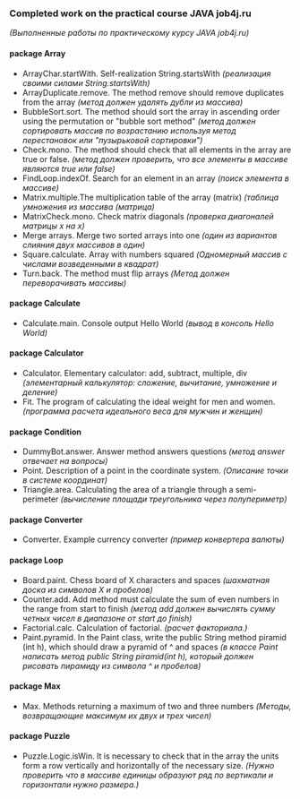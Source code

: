 ### Completed work on the practical course JAVA job4j.ru  
*(Выполненные работы по практическому курсу JAVA job4j.ru)*

#### package Array
* ArrayChar.startWith. Self-realization String.startsWith
 *(реализация своими силами String.startsWith)*
* ArrayDuplicate.remove. The method remove should remove duplicates from the array
 *(метод должен удалять дубли из массива)*
* BubbleSort.sort. The method should sort the array in ascending order
using the permutation or "bubble sort method" 
 *(метод должен сортировать массив по возрастанию используя метод перестановок или "пузырьковой сортировки")*
* Check.mono. The method should check that all elements in the array are true or false.
 *(метод должен проверить, что все элементы в массиве являются true или false)*
* FindLoop.indexOf. Search for an element in an array
 *(поиск элемента в массиве)*
* Matrix.multiple.The multiplication table of the array (matrix)
 *(таблица умножения из массива (матрица)*
* MatrixCheck.mono. Check matrix diagonals
 *(проверка диагоналей матрицы x на x)*
* Merge arrays. Merge two sorted arrays into one
 *(один из вариантов слияния двух массивов в один)*
* Square.calculate. Array with numbers squared
 *(Одномерный массив с числами возведенными в квадрат)*
* Turn.back. The method must flip arrays
 *(Метод должен переворачивать массивы)*

#### package Calculate
* Calculate.main. Console output Hello World 
*(вывод в консоль Hello World)*

#### package Calculator
* Calculator. Elementary calculator: add, subtract, multiple, div
 *(элементарный калькулятор: сложение, вычитание, умножение и деление)*
* Fit. The program of calculating the ideal weight for men and women.
 *(программа расчета идеального веса для мужчин и женщин)*

#### package Condition
* DummyBot.answer. Answer method answers questions
 *(метод answer отвечает на вопросы)*
* Point. Description of a point in the coordinate system.
 *(Описание точки в системе координат)* 
* Triangle.area. Calculating the area of a triangle through a semi-perimeter
 *(вычисление площади треугольника через полупериметр)*

#### package Converter
* Converter. Example currency converter
 *(пример конвертера валюты)*
 
#### package Loop
* Board.paint. Chess board of X characters and spaces
 *(шахматная доска из символов X и пробелов)*
* Counter.add. Add method must calculate the sum of even numbers in the range from start to finish
 *(метод add должен вычислять сумму четных чисел в диапазоне от start до finish)*
* Factorial.calc. Calculation of factorial.
 *(расчет факториала.)*
* Paint.pyramid. In the Paint class, write the public String method piramid (int h), which should draw a pyramid of ^ and spaces
 *(в классе Paint написать метод public String piramid(int h), который должен рисовать пирамиду из символа ^ и пробелов)*

#### package Max
* Max. Methods returning a maximum of two and three numbers
 *(Методы, возвращающие максимум их двух и трех чисел)*
 
#### package Puzzle
* Puzzle.Logic.isWin. It is necessary to check that in the array the units form a row vertically and horizontally of the necessary size.
 *(Нужно проверить что в массиве единицы образуют ряд по вертикали и горизонтали нужно размера.)*
 